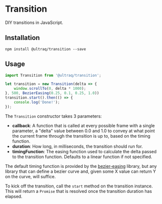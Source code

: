 
Transition
==========

DIY transitions in JavaScript.


Installation
------------

```
npm install @ultraq/transition --save
```


Usage
-----

```javascript
import Transition from '@ultraq/transition';

let transition = new Transition(delta => {
	window.scrollTo(0, delta * 1000);
}, 500, BezierEasing(0.25, 0.1, 0.25, 1.0))
transition.start().then(() => {
	console.log('Done!');
});
```

The `Transition` constructor takes 3 parameters:

 - **callback**: A function that is called at every possible frame with a single
   parameter, a "delta" value between 0.0 and 1.0 to convey at what point the
   current frame through the transition is up to, based on the timing function.
 - **duration**: How long, in milliseconds, the transition should run for.
 - **timingFunction**: The easing function used to calculate the delta passed to
   the transition function.  Defaults to a linear function if not specified.

The default timing function is provided by the [bezier-easing](https://github.com/gre/bezier-easing)
library, but any library that can define a bezier curve and, given some X value
can return Y on the curve, will suffice.

To kick off the transition, call the `start` method on the transition instance.
This will return a `Promise` that is resolved once the transition duration has
elapsed.
